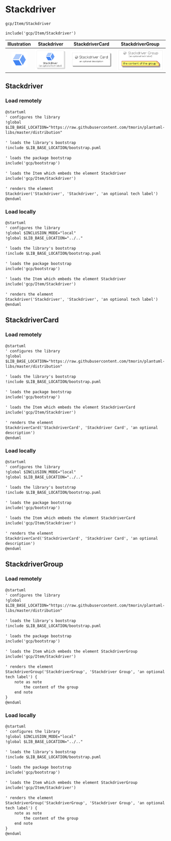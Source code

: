 # Stackdriver


```text
gcp/Item/Stackdriver
```

```text
include('gcp/Item/Stackdriver')
```



| Illustration | Stackdriver | StackdriverCard | StackdriverGroup |
| :---: | :---: | :---: | :---: |
| ![illustration for Illustration](../../gcp/Item/Stackdriver.png) | ![illustration for Stackdriver](../../gcp/Item/Stackdriver.Local.png) | ![illustration for StackdriverCard](../../gcp/Item/StackdriverCard.Local.png) | ![illustration for StackdriverGroup](../../gcp/Item/StackdriverGroup.Local.png) |




## Stackdriver

### Load remotely
```plantuml
@startuml
' configures the library
!global $LIB_BASE_LOCATION="https://raw.githubusercontent.com/tmorin/plantuml-libs/master/distribution"

' loads the library's bootstrap
!include $LIB_BASE_LOCATION/bootstrap.puml

' loads the package bootstrap
include('gcp/bootstrap')

' loads the Item which embeds the element Stackdriver
include('gcp/Item/Stackdriver')

' renders the element
Stackdriver('Stackdriver', 'Stackdriver', 'an optional tech label')
@enduml
```

### Load locally
```plantuml
@startuml
' configures the library
!global $INCLUSION_MODE="local"
!global $LIB_BASE_LOCATION="../.."

' loads the library's bootstrap
!include $LIB_BASE_LOCATION/bootstrap.puml

' loads the package bootstrap
include('gcp/bootstrap')

' loads the Item which embeds the element Stackdriver
include('gcp/Item/Stackdriver')

' renders the element
Stackdriver('Stackdriver', 'Stackdriver', 'an optional tech label')
@enduml
```

## StackdriverCard

### Load remotely
```plantuml
@startuml
' configures the library
!global $LIB_BASE_LOCATION="https://raw.githubusercontent.com/tmorin/plantuml-libs/master/distribution"

' loads the library's bootstrap
!include $LIB_BASE_LOCATION/bootstrap.puml

' loads the package bootstrap
include('gcp/bootstrap')

' loads the Item which embeds the element StackdriverCard
include('gcp/Item/Stackdriver')

' renders the element
StackdriverCard('StackdriverCard', 'Stackdriver Card', 'an optional description')
@enduml
```

### Load locally
```plantuml
@startuml
' configures the library
!global $INCLUSION_MODE="local"
!global $LIB_BASE_LOCATION="../.."

' loads the library's bootstrap
!include $LIB_BASE_LOCATION/bootstrap.puml

' loads the package bootstrap
include('gcp/bootstrap')

' loads the Item which embeds the element StackdriverCard
include('gcp/Item/Stackdriver')

' renders the element
StackdriverCard('StackdriverCard', 'Stackdriver Card', 'an optional description')
@enduml
```

## StackdriverGroup

### Load remotely
```plantuml
@startuml
' configures the library
!global $LIB_BASE_LOCATION="https://raw.githubusercontent.com/tmorin/plantuml-libs/master/distribution"

' loads the library's bootstrap
!include $LIB_BASE_LOCATION/bootstrap.puml

' loads the package bootstrap
include('gcp/bootstrap')

' loads the Item which embeds the element StackdriverGroup
include('gcp/Item/Stackdriver')

' renders the element
StackdriverGroup('StackdriverGroup', 'Stackdriver Group', 'an optional tech label') {
    note as note
        the content of the group
    end note
}
@enduml
```

### Load locally
```plantuml
@startuml
' configures the library
!global $INCLUSION_MODE="local"
!global $LIB_BASE_LOCATION="../.."

' loads the library's bootstrap
!include $LIB_BASE_LOCATION/bootstrap.puml

' loads the package bootstrap
include('gcp/bootstrap')

' loads the Item which embeds the element StackdriverGroup
include('gcp/Item/Stackdriver')

' renders the element
StackdriverGroup('StackdriverGroup', 'Stackdriver Group', 'an optional tech label') {
    note as note
        the content of the group
    end note
}
@enduml
```

